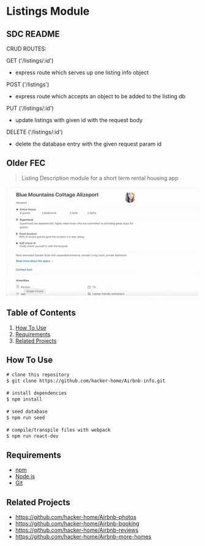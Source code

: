 # Listings Module

## SDC README

CRUD ROUTES:

GET ('/listings/:id')
- express route which serves up one listing info object

POST ('/listings')
- express route which accepts an object to be added to the listing db

PUT ('/listings/:id')
- update listings with given id with the request body

DELETE ('/listings/:id')
- delete the database entry with the given request param id






## Older FEC

> Listing Description module for a short term rental housing app

![](Listings.gif)

## Table of Contents
1. <a href="#how_to_use">How To Use</a>
2. <a href="#requirements">Requirements</a>
3. <a href="#related_projects">Related Projects</a>
## <a id="how_to_use">How To Use</a>
```
# clone this repository
$ git clone https://github.com/hacker-home/Airbnb-info.git

# install dependencies
$ npm install

# seed database
$ npm run seed

# compile/transpile files with webpack
$ npm run react-dev
```

## <a id="requirements">Requirements</a>
* [npm](https://www.npmjs.com/)
* [Node.js](https://nodejs.org/en/download/)
* [Git](https://git-scm.com/)

## <a id="related_projects">Related Projects</a>
* https://github.com/hacker-home/Airbnb-photos
* https://github.com/hacker-home/Airbnb-booking
* https://github.com/hacker-home/Airbnb-reviews
* https://github.com/hacker-home/Airbnb-more-homes

